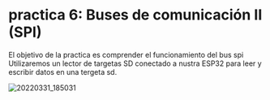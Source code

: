 # practica 6: Buses de comunicación II (SPI)

El objetivo de la practica es comprender el funcionamiento del bus spi
Utilizaremos un lector de targetas SD conectado a nustra ESP32 para leer y escribir datos en una tergeta sd.

![20220331_185031](https://user-images.githubusercontent.com/106375817/171615146-26c5179c-57ff-485d-880b-3208633e31b3.jpg)
